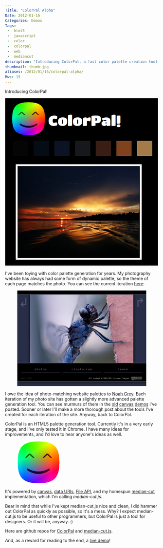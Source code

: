 ```yaml
---
Title: "ColorPal Alpha"
Date: 2012-01-16
Categories: Demos
Tags:
 -  html5
 -  javascript
 -  color
 -  colorpal
 -  web
 -  mediancut
description: "Introducing ColorPal, a fast color palette creation tool."
thumbnail: thumb.jpg
aliases: /2012/01/16/colorpal-alpha/
Mwc: 15
---
```


Introducing ColorPal!

![ColorPal screenshot](ss.png)

I've been toying with color palette generation for years. My photography website has always had some form of dynamic palette, so the theme of each page matches the photo. You can see the current iteration [here](http://clayto.com/):

<figure><img src="tarsi.png" alt="clayto.com" title="My photo, 'Tarsi', at clayto.com" /></figure>

I owe the idea of photo-matching website palettes to [Noah Grey](http://noahgrey.com). Each iteration of my photo site has gotten a slightly more advanced palette generation tool. You can see murmurs of them in the [old](/2011/11/16/html5-canvas-eyedropper/) [canvas](/2011/11/16/html5-canvas-area-selection-averaging/) [demos](/2011/11/17/html5-tool-for-creating-color-palettes-from-an-image/) I've posted. Sooner or later I'll make a more thorough post about the tools I've created for each iteration of the site. Anyway, back to ColorPal.

ColorPal is an HTML5 palette generation tool. Currently it's in a very early stage, and I've only tested it in Chrome. I have many ideas for improvements, and I'd love to hear anyone's ideas as well.

<figure>
    <img src="colorpal_logo.png" alt="ColorPal logo"/>
</figure>

It's powered by [canvas](http://en.wikipedia.org/wiki/Canvas_element), [data URIs](https://developer.mozilla.org/en/data_URIs), [File API](http://dev.w3.org/2006/webapi/FileAPI/), and my homespun [median-cut](http://en.wikipedia.org/wiki/Median_cut) implementation, which I'm calling _median-cut.js_.

Bear in mind that while I've kept median-cut.js nice and clean, I did hammer out ColorPal as quickly as possible, so it's a mess. Why? I expect median-cut.js to be useful to other programmers, but ColorPal is just a tool for designers. Or it will be, anyway. :)

Here are github repos for [ColorPal](https://github.com/mwcz/ColorPal) and [median-cut.js](https://github.com/mwcz/median-cut-js).

And, as a reward for reading to the end, a [live demo](/projects/colorpal/)!
